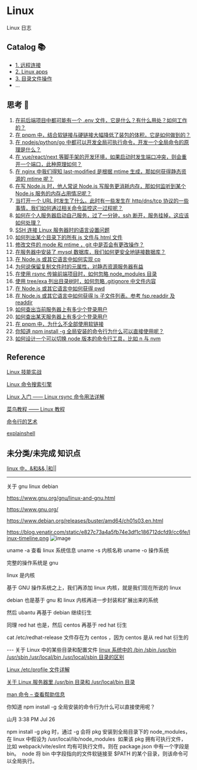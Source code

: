 # Linux

Linux 日志

## Catalog 📚

- [1. 远程连接](https://github.com/tangzhenming/Linux/tree/main/remote_connection)
- [2. Linux apps](https://github.com/tangzhenming/Linux/tree/main/apps)
- [3. 目录文件操作](https://github.com/tangzhenming/Linux/tree/main/file_operation)
- ...

## 思考 🤔

1. [在前后端项目中都可能有一个 .env 文件，它是什么？有什么用处？如何工作的？]()
2. [在 pnpm 中，结合软链接与硬链接大幅降低了装包的体积，它是如何做到的？]()
3. [在 nodejs/python/go 中都可以开发全局可执行命令，开发一个全局命令的原理是什么？]()
4. [在 vue/react/next 等脚手架的开发环境，如果启动时发生端口冲突，则会重开一个端口，此种原理如何？]()
5. [在 nginx 中我们得知 last-modified 是根据 mtime 生成，那如何获得静态资源的 mtime 呢？]()
6. [在写 Node.js 时，他人常说 Node.js 写服务更消耗内存，那如何监听到某个 Node.js 服务的内存占用情况呢？]()
7. [当打开一个 URL 时发生了什么。此时有一些发生在 http/dns/tcp 协议的一些事情，我们如何通过相关命令监控这一过程呢？]()
8. [如何在个人服务器启动自己服务，过了一分钟，ssh 断开，服务挂掉，这应该如何处理？]()
9. [SSH 连接 Linux 服务器时的语言设置问题](https://github.com/tangzhenming/Linux/issues/1)
10. [如何列出某个目录下的所有 js 文件与 html 文件](https://github.com/tangzhenming/Linux/issues/2)
11. [修改文件的 mode 和 mtime ，git 中是否会有更改操作？](https://github.com/tangzhenming/Linux/issues/3)
12. [在服务器中安装了 mysql 数据库，我们如何更安全地链接数据库？](https://github.com/tangzhenming/Linux/issues/4)
13. [在 Node.js 或其它语言中如何实现 cp](https://github.com/tangzhenming/Linux/issues/5)
14. [为何说保留复制文件时的元属性，对静态资源服务器有益]()
15. [在使用 rsync 传输前端项目时，如何忽略 node_modules 目录]()
16. [使用 tree/exa 列出目录树时，如何忽略 .gitignore 中文件内容]()
17. [在 Node.js 或其它语言中如何获得 pwd]()
18. [在 Node.js 或其它语言中如何获得 ls 子文件列表。参考 fsp.readdir 及 readdir]()
19. [如何查出当前服务器上有多少个登录用户]()
20. [如何查出某天服务器上有多少个登录用户](https://umiinn9jie.feishu.cn/wiki/wikcn80sCv4n1VbfhABjgT6jfjg)
21. [在 pnpm 中，为什么不全部使用软链接]()
22. [你知道 npm install -g 全局安装的命令行为什么可以直接使用呢？]()
23. [如何设计一个可以切换 node 版本的命令行工具，比如 n 与 nvm](https://umiinn9jie.feishu.cn/wiki/wikcnNeiM2IGoASWVSwfhMtVtsf)

## Reference

[Linux 技能实战](https://q.shanyue.tech/)

[Linux 命令搜索引擎](https://wangchujiang.com/linux-command/)

[Linux 入门 —— Linux rsync 命令用法详解](http://c.biancheng.net/view/6121.html)

[菜鸟教程 —— Linux 教程](https://www.runoob.com/linux/linux-tutorial.html)

[命令行的艺术](https://github.com/jlevy/the-art-of-command-line/blob/master/README-zh.md)

[explainshell](https://explainshell.com/)

## 未分类/未完成 知识点

[linux 中，&和&&,|和||](https://blog.csdn.net/ccoran/article/details/84727034)

---

关于 gnu linux debian

https://www.gnu.org/gnu/linux-and-gnu.html

https://www.gnu.org/

https://www.debian.org/releases/buster/amd64/ch01s03.en.html

https://blog.venatir.com/static/e827c73a4a5fb74e3df1c186712dcfd9/cc6fe/linux-timeline.png
![image](https://user-images.githubusercontent.com/28591906/179732116-fd77cbb0-71eb-4dd3-90e0-baa4fceeb21e.png)

uname -a 查看 linux 系统信息 uname -s 内核名称 uname -o 操作系统

完整的操作系统是 gnu

linux 是内核

基于 GNU 操作系统之上，我们再添加 linux 内核，就是我们现在所说的 linux

debian 也是基于 gnu 和 linux 内核再进一步封装和扩展出来的系统

然后 ubantu 再基于 debian 继续衍生

同理 red hat 也是，然后 centos 再基于 red hat 衍生

cat /etc/redhat-release 文件存在为 centos ，因为 centos 是从 red hat 衍生的

--- 关于 Linux 中的某些目录和配置文件
[linux 系统中的 /bin /sbin /usr/bin /usr/sbin /usr/local/bin /usr/local/sbin 目录的区别](https://www.cnblogs.com/smallrookie/p/7089008.html)

[Linux /etc/profile 文件详解](https://www.cnblogs.com/lh03061238/p/9952659.html)

[关于 Linux 服务器里 /usr/bin 目录和 /usr/local/bin 目录](https://blog.csdn.net/LittlePoem/article/details/109510849)

[man 命令 – 查看帮助信息](https://www.linuxcool.com/man)

你知道 npm install -g 全局安装的命令行为什么可以直接使用呢？

山月 3:38 PM Jul 26

npm install -g pkg 时，通过 -g 会将 pkg 安装到全局目录下的 node_modules，在 linux 中假设为 /usr/local/lib/node_modules
​
如果该 pkg 拥有可执行文件，比如 webpack/vite/eslint 均有可执行文件。则在 package.json 中有一个字段是 bin。
​
node 将 bin 中字段指向的文件软链接至 $PATH 的某个目录，则该命令可以全局执行。

